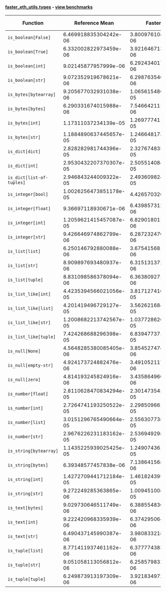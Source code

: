 #### [faster_eth_utils.types](https://github.com/BobTheBuidler/faster-eth-utils/blob/results/faster_eth_utils/types.py) - [view benchmarks](https://github.com/BobTheBuidler/faster-eth-utils/blob/results/benchmarks/test_types_benchmarks.py)

| Function | Reference Mean | Faster Mean | % Change | Speedup (%) | x Faster | Faster |
|----------|---------------|-------------|----------|-------------|----------|--------|
| `is_boolean[False]` | 6.469918835304242e-06 | 3.8009761088234713e-06 | 41.25% | 70.22% | 1.70x | ✅ |
| `is_boolean[True]` | 6.332002822973459e-06 | 3.921646713484056e-06 | 38.07% | 61.46% | 1.61x | ✅ |
| `is_boolean[int]` | 9.02145877957999e-06 | 6.292434017343541e-06 | 30.25% | 43.37% | 1.43x | ✅ |
| `is_boolean[str]` | 9.072352919678621e-06 | 6.298763546684281e-06 | 30.57% | 44.03% | 1.44x | ✅ |
| `is_bytes[bytearray]` | 9.205677032931038e-06 | 1.0656154864520145e-05 | -15.76% | -13.61% | 0.86x | ❌ |
| `is_bytes[bytes]` | 6.290331674015988e-06 | 7.546642111076952e-06 | -19.97% | -16.65% | 0.83x | ❌ |
| `is_bytes[int]` | 1.17311037234139e-05 | 1.269777411484503e-05 | -8.24% | -7.61% | 0.92x | ❌ |
| `is_bytes[str]` | 1.1884890637445657e-05 | 1.2466481734604577e-05 | -4.89% | -4.67% | 0.95x | ❌ |
| `is_dict[dict]` | 2.828282981744396e-05 | 2.327674835723178e-05 | 17.70% | 21.51% | 1.22x | ✅ |
| `is_dict[int]` | 2.9530432207370307e-05 | 2.5055140845788984e-05 | 15.15% | 17.86% | 1.18x | ✅ |
| `is_dict[list-of-tuples]` | 2.946843244009322e-05 | 2.4936098247125797e-05 | 15.38% | 18.18% | 1.18x | ✅ |
| `is_integer[bool]` | 1.0026256473851178e-05 | 4.42657032072264e-06 | 55.85% | 126.50% | 2.27x | ✅ |
| `is_integer[float]` | 9.36697118930671e-06 | 6.439857312520653e-06 | 31.25% | 45.45% | 1.45x | ✅ |
| `is_integer[int]` | 1.2059621415457087e-05 | 6.8290180119805766e-06 | 43.37% | 76.59% | 1.77x | ✅ |
| `is_integer[str]` | 9.426646974862799e-06 | 6.287232470427741e-06 | 33.30% | 49.93% | 1.50x | ✅ |
| `is_list[list]` | 6.250146792880088e-06 | 3.6754156818466823e-06 | 41.19% | 70.05% | 1.70x | ✅ |
| `is_list[str]` | 8.909897693480937e-06 | 6.315131372970549e-06 | 29.12% | 41.09% | 1.41x | ✅ |
| `is_list[tuple]` | 8.831098586378094e-06 | 6.363809271051589e-06 | 27.94% | 38.77% | 1.39x | ✅ |
| `is_list_like[int]` | 4.4235394566021056e-05 | 3.817127416448084e-05 | 13.71% | 15.89% | 1.16x | ✅ |
| `is_list_like[list]` | 4.201419496729127e-05 | 3.562621684995855e-05 | 15.20% | 17.93% | 1.18x | ✅ |
| `is_list_like[str]` | 1.2008682213742567e-05 | 1.0377286267756669e-05 | 13.59% | 15.72% | 1.16x | ✅ |
| `is_list_like[tuple]` | 7.424268688296398e-05 | 6.839477371083101e-05 | 7.88% | 8.55% | 1.09x | ✅ |
| `is_null[None]` | 4.5648285380085405e-06 | 3.854527474051991e-06 | 15.56% | 18.43% | 1.18x | ✅ |
| `is_null[empty-str]` | 4.924173724882476e-06 | 3.4910521175608614e-06 | 29.10% | 41.05% | 1.41x | ✅ |
| `is_null[zero]` | 4.814193245824916e-06 | 3.4358649607099313e-06 | 28.63% | 40.12% | 1.40x | ✅ |
| `is_number[float]` | 2.8110628470834294e-05 | 2.301473543438896e-05 | 18.13% | 22.14% | 1.22x | ✅ |
| `is_number[int]` | 2.7264741193250522e-05 | 2.298509661113681e-05 | 15.70% | 18.62% | 1.19x | ✅ |
| `is_number[list]` | 3.0151296765490664e-05 | 2.556307738946989e-05 | 15.22% | 17.95% | 1.18x | ✅ |
| `is_number[str]` | 2.9676226231183162e-05 | 2.5369492985980272e-05 | 14.51% | 16.98% | 1.17x | ✅ |
| `is_string[bytearray]` | 1.1435225939025425e-05 | 1.2490743616409542e-05 | -9.23% | -8.45% | 0.92x | ❌ |
| `is_string[bytes]` | 6.39348577457838e-06 | 7.138641568267041e-06 | -11.65% | -10.44% | 0.90x | ❌ |
| `is_string[int]` | 1.4272709441712184e-05 | 1.4618243950812978e-05 | -2.42% | -2.36% | 0.98x | ❌ |
| `is_string[str]` | 9.272249285363865e-06 | 1.0094510085292506e-05 | -8.87% | -8.15% | 0.92x | ❌ |
| `is_text[bytes]` | 9.029730646511749e-06 | 6.388554836712678e-06 | 29.25% | 41.34% | 1.41x | ✅ |
| `is_text[int]` | 9.222420968335939e-06 | 6.374295064707628e-06 | 30.88% | 44.68% | 1.45x | ✅ |
| `is_text[str]` | 6.490437145990387e-06 | 3.9808332183299414e-06 | 38.67% | 63.04% | 1.63x | ✅ |
| `is_tuple[list]` | 8.771411937461162e-06 | 6.3777743839491335e-06 | 27.29% | 37.53% | 1.38x | ✅ |
| `is_tuple[str]` | 9.051058113056812e-06 | 6.258579832052841e-06 | 30.85% | 44.62% | 1.45x | ✅ |
| `is_tuple[tuple]` | 6.249873913197309e-06 | 3.921834972422828e-06 | 37.25% | 59.36% | 1.59x | ✅ |
